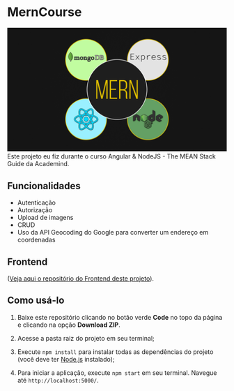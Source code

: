 # MernCourse

<img src="https://raw.githubusercontent.com/GuilhermeCCunha/mern-frontend/main/public/MERN.jpg"/>
Este projeto eu fiz durante o curso Angular & NodeJS - The MEAN Stack Guide da  Academind.

## Funcionalidades

- Autenticação 
- Autorização
- Upload de imagens
- CRUD
- Uso da API Geocoding do Google para converter um endereço em coordenadas

## Frontend

([Veja aqui o repositório do Frontend deste projeto](https://github.com/GuilhermeCCunha/mern-frontend)).

## Como usá-lo

1. Baixe este repositório clicando no botão verde **Code** no topo da página e clicando na opção **Download ZIP**.

2. Acesse a pasta raiz do projeto em seu terminal;

3. Execute `npm install` para instalar todas as dependências do projeto (você deve ter [Node.js](https://nodejs.org/en/download/) instalado);

4. Para iniciar a aplicação, execute `npm start` em seu terminal. Navegue até `http://localhost:5000/`.